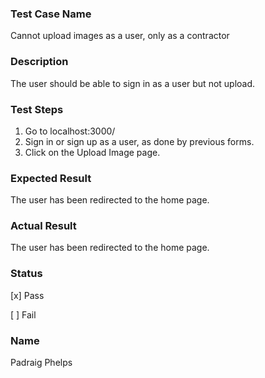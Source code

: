 ###  Test Case Name

Cannot upload images as a user, only as a contractor

### Description

The user should be able to sign in as a user but not upload. 

### Test Steps

1. Go to localhost:3000/
2. Sign in or sign up as a user, as done by previous forms.
3. Click on the Upload Image page.

### Expected Result

The user has been redirected to the home page.

### Actual Result

The user has been redirected to the home page.

### Status

[x] Pass

[  ] Fail 

### Name
Padraig Phelps
